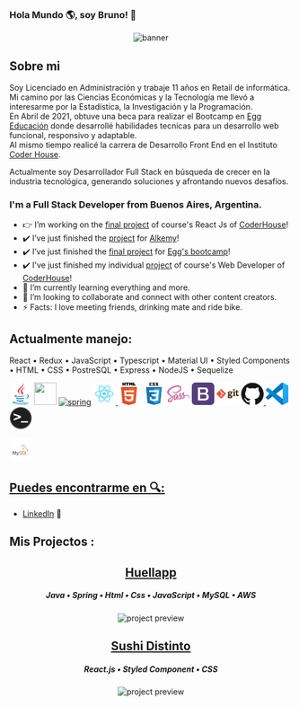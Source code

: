 ### Hola Mundo 🌎, soy Bruno! 👋

<p align="center">
 <img height=300px src="https://user-images.githubusercontent.com/85000317/153300520-e7bfd557-e800-45bb-9969-006a828eb458.gif" alt="banner" />
</p>

## Sobre mi
<p>Soy Licenciado en Administración y trabaje 11 años en Retail de informática.<br/>
Mi camino por las Ciencias Económicas y la Tecnología me llevó a interesarme por la Estadística, la Investigación y la Programación.<br/>
En Abril de 2021, obtuve una beca para realizar el Bootcamp en <a href="https://eggeducacion.com/es-AR/">Egg Educación</a> donde desarrollé habilidades tecnicas para un desarrollo web funcional, responsivo y adaptable.<br/> 
Al mismo tiempo realicé la carrera de Desarrollo Front End en el Instituto <a href="https://www.coderhouse.com/">Coder House</a>.

Actualmente soy Desarrollador Full Stack en búsqueda de crecer en la industria tecnológica, generando soluciones y afrontando nuevos desafíos.
</p>

### I'm a Full Stack Developer from Buenos Aires, Argentina.

- 👉 I’m working on the [final project](https://github.com/bredzio/sushidistinto-app) of course's React Js of [CoderHouse](https://www.coderhouse.com/online/reactjs)! 
- ✔️ I’ve just finished the [project](https://github.com/bredzio/OT110-Server) for [Alkemy](https://www.alkemy.org//)!
- ✔️ I’ve just finished the [final project](https://github.com/bredzio/red-patitas) for [Egg's bootcamp](https://eggeducacion.com/es-AR/)!
- ✔️ I've just finished my individual [project](https://bredzio.github.io/sushidistintobt/) of course's Web Developer of [CoderHouse](https://www.coderhouse.com/)! 
- 📖 I’m currently learning everything and more.
- 👯 I’m looking to collaborate and connect with other content creators.
- ⚡ Facts: I love meeting friends, drinking mate and ride bike.

## Actualmente manejo:
<p>React • Redux • JavaScript • Typescript • Material UI •  Styled Components • HTML •  CSS • PostreSQL • Express • NodeJS • Sequelize </p>

<p align="left"><a href="https://www.java.com" target="_blank"><img src="https://raw.githubusercontent.com/devicons/devicon/master/icons/java/java-original.svg" alt="java" width="40" height="40"/></a> 
<a href="https://developer.mozilla.org/es/docs/Web/JavaScript"><img src="https://raw.githubusercontent.com/get-icon/geticon/master/icons/javascript.svg"  width="40px" height="40"/></a>
<a href="https://spring.io/" target="_blank"><img src="https://www.vectorlogo.zone/logos/springio/springio-icon.svg" alt="spring" width="40" height="40"/></a>
<a href="https://es.reactjs.org/"><img src="https://raw.githubusercontent.com/github/explore/78df643247d429f6cc873026c0622819ad797942/topics/react/react.png" width="40px" height="40"/> 
<a href="https://www.w3.org/html/" target="_blank"><img src="https://raw.githubusercontent.com/github/explore/80688e429a7d4ef2fca1e82350fe8e3517d3494d/topics/html/html.png"  width="40px" height="40"/></a>
<a href="https://www.w3schools.com/css/" target="_blank"> <img src="https://raw.githubusercontent.com/github/explore/80688e429a7d4ef2fca1e82350fe8e3517d3494d/topics/css/css.png"  width="40px" height="40"/></a>
<a href="https://sass-lang.com/" target="_blank"> <img src="https://raw.githubusercontent.com/github/explore/80688e429a7d4ef2fca1e82350fe8e3517d3494d/topics/sass/sass.png"  width="40px" height="40"/></a>
<a href="https://getbootstrap.com" target="_blank"><img src="https://raw.githubusercontent.com/github/explore/80688e429a7d4ef2fca1e82350fe8e3517d3494d/topics/bootstrap/bootstrap.png"  width="40px" height="40"/></a> 
<a href="https://git-scm.com/"><img src="https://raw.githubusercontent.com/github/explore/80688e429a7d4ef2fca1e82350fe8e3517d3494d/topics/git/git.png"  width="40px" height="40"/></a>
<a href="https://github.com/"><img src="https://raw.githubusercontent.com/github/explore/78df643247d429f6cc873026c0622819ad797942/topics/github/github.png"  width="40px" height="40"/>
<a href="https://code.visualstudio.com/" target="_blank"><img src="https://raw.githubusercontent.com/github/explore/80688e429a7d4ef2fca1e82350fe8e3517d3494d/topics/visual-studio-code/visual-studio-code.png"  width="40px"height="40"/> </a>
<img src="https://raw.githubusercontent.com/github/explore/80688e429a7d4ef2fca1e82350fe8e3517d3494d/topics/terminal/terminal.png"  width="40px" height="40"/></p>
<a href="https://www.mysql.com/"><img src="https://raw.githubusercontent.com/github/explore/78df643247d429f6cc873026c0622819ad797942/topics/mysql/mysql.png" width="40px" height="40"/>

## Puedes encontrarme en 🔍:
- [LinkedIn](https://www.linkedin.com/in/brunoredzio/) 💼
 
##  Mis Projectos :
<h2 align="center"><a href="https://github.com/bredzio/red-patitas"> Huellapp </a></h2>
<h5 align="center"> Java • Spring • Html • Css • JavaScript • MySQL • AWS</h5>
 
 <p align="center">
  <img src="https://user-images.githubusercontent.com/85000317/153296205-f6c7d2ae-2833-4cfd-9efe-56990abd6aa6.gif" alt="project preview" />
</p>
 
<h2 align="center"><a href="https://github.com/bredzio/sushidistinto-app"> Sushi Distinto </a></h2>
<h5 align="center"> React.js • Styled Component • CSS</h5>
 
 <p align="center">
  <img src="https://user-images.githubusercontent.com/85000317/153306858-d49a33c9-9187-488d-84c8-cd7d0771174c.gif" alt="project preview" />
</p>

